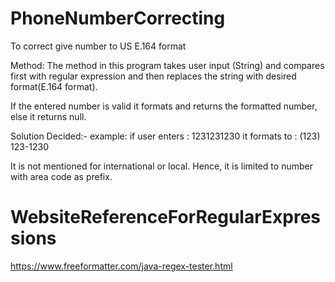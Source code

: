 # PhoneNumberCorrecting
To correct give number to US E.164 format

Method: 
The method in this program takes user input (String) and compares first with regular expression and then replaces 
the string with desired format(E.164 format).

If the entered number is valid it formats and returns the formatted number, else it returns null.

Solution Decided:-
example: 
if user enters : 1231231230
it formats to : (123) 123-1230

It is not mentioned for international or local. Hence, it is limited to number with area code as prefix. 

# WebsiteReferenceForRegularExpressions
https://www.freeformatter.com/java-regex-tester.html
